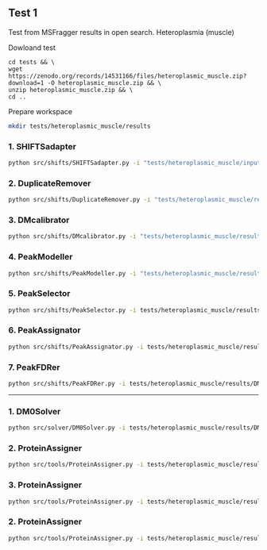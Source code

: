 ## Test 1

Test from MSFragger results in open search. Heteroplasmia (muscle)

Dowloand test

```
cd tests && \
wget https://zenodo.org/records/14531166/files/heteroplasmic_muscle.zip?download=1 -O heteroplasmic_muscle.zip && \
unzip heteroplasmic_muscle.zip && \
cd ..
```

Prepare workspace
```bash
mkdir tests/heteroplasmic_muscle/results
```

### 1. SHIFTSadapter

```bash
python src/shifts/SHIFTSadapter.py -i "tests/heteroplasmic_muscle/inputs/msfragger/*.tsv" -o tests/heteroplasmic_muscle/results
```

### 2. DuplicateRemover

```bash
python src/shifts/DuplicateRemover.py -i "tests/heteroplasmic_muscle/results/*_SHIFTS.feather" -c tests/heteroplasmic_muscle/inputs/params.ini
```

### 3. DMcalibrator

```bash
python src/shifts/DMcalibrator.py -i "tests/heteroplasmic_muscle/results/*_SHIFTS_Unique.feather" -c tests/heteroplasmic_muscle/inputs/params.ini
```

### 4. PeakModeller

```bash
python src/shifts/PeakModeller.py -i "tests/heteroplasmic_muscle/results/*_SHIFTS_Unique_calibrated.feather" -c tests/heteroplasmic_muscle/inputs/params.ini
```

### 5. PeakSelector

```bash
python src/shifts/PeakSelector.py -i tests/heteroplasmic_muscle/results/DMHistogram.tsv -c tests/heteroplasmic_muscle/inputs/params.ini
```

### 6. PeakAssignator

```bash
python src/shifts/PeakAssignator.py -i tests/heteroplasmic_muscle/results/DMTable.feather -a tests/heteroplasmic_muscle/results/PeakSelector_ApexList.txt -c tests/heteroplasmic_muscle/inputs/params.ini
```

### 7. PeakFDRer

```bash
python src/shifts/PeakFDRer.py -i tests/heteroplasmic_muscle/results/DMTable_PeakAssignation.feather -e tests/heteroplasmic_muscle/inputs/exp_table.tsv -c tests/heteroplasmic_muscle/inputs/params.ini
```

___


### 1. DM0Solver

```bash
python src/solver/DM0Solver.py -i tests/heteroplasmic_muscle/results/DMTable_PeakAssignation_FDRfiltered.tsv -a tests/heteroplasmic_muscle/results/PeakSelector_ApexList.txt -c tests/heteroplasmic_muscle/inputs/params.ini
```

### 2. ProteinAssigner

```bash
python src/tools/ProteinAssigner.py -i tests/heteroplasmic_muscle/results/DMTable_PeakAssignation_FDRfiltered_DM0S.txt -f tests/heteroplasmic_muscle/inputs/database.fasta -o tests/heteroplasmic_muscle/results/DMTable_PeakAssignation_FDRfiltered_DM0S_PA.txt -c tests/heteroplasmic_muscle/inputs/params.ini
```

### 3. ProteinAssigner

```bash
python src/tools/ProteinAssigner.py -i tests/heteroplasmic_muscle/results/DMTable_PeakAssignation_FDRfiltered_DM0S.txt -f tests/heteroplasmic_muscle/inputs/database.fasta -o tests/heteroplasmic_muscle/results/DMTable_PeakAssignation_FDRfiltered_DM0S_PA.txt -c tests/heteroplasmic_muscle/inputs/params.ini
```

### 2. ProteinAssigner

```bash
python src/tools/ProteinAssigner.py -i tests/heteroplasmic_muscle/results/DMTable_PeakAssignation_FDRfiltered_DM0S.txt -f tests/heteroplasmic_muscle/inputs/database.fasta -o tests/heteroplasmic_muscle/results/DMTable_PeakAssignation_FDRfiltered_DM0S_PA.txt -c tests/heteroplasmic_muscle/inputs/params.ini
```
